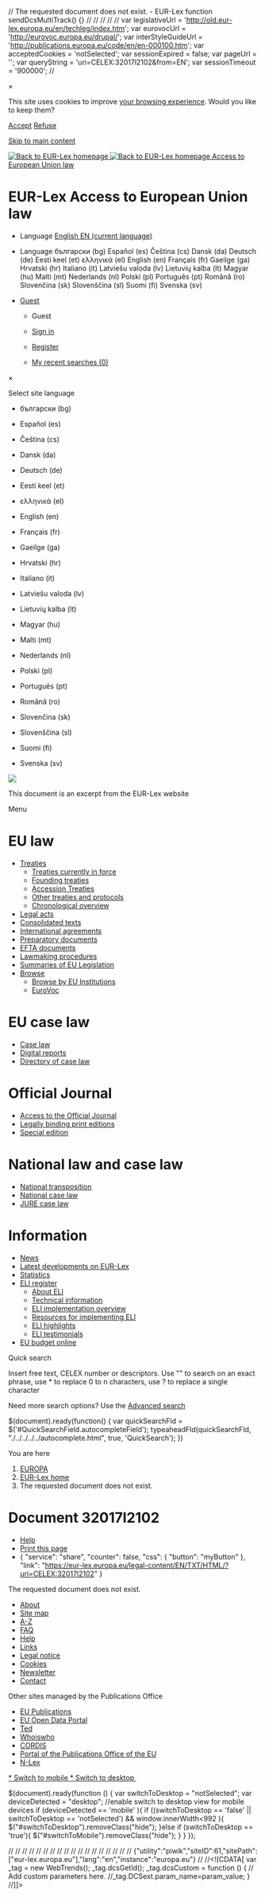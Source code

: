    // The requested document does not exist. - EUR-Lex function sendDcsMultiTrack() {}                      // // // // //  var legislativeUrl = 'http://old.eur-lex.europa.eu/en/techleg/index.htm'; var eurovocUrl = 'http://eurovoc.europa.eu/drupal/'; var interStyleGuideUrl = 'http://publications.europa.eu/code/en/en-000100.htm'; var acceptedCookies = 'notSelected'; var sessionExpired = false; var pageUrl = ''; var queryString = 'uri=CELEX:32017l2102&amp;from=EN'; var sessionTimeout = '900000';  //    

×

This site uses cookies to improve [your browsing experience](./../../../../content/cookies/cookies-notice.html). Would you like to keep them?

[Accept](./../../../../true/select-store-cookies.html?callingUrl=%2Flegal-content%2FEN%2FTXT%2FHTML%2F%3Furi%3DCELEX%3A32017l2102%26from%3DEN "Accept") [Refuse](./../../../../false/select-store-cookies.html?callingUrl=%2Flegal-content%2FEN%2FTXT%2FHTML%2F%3Furi%3DCELEX%3A32017l2102%26from%3DEN "Refuse")

[Skip to main content](#MainContent)

 [![Back to EUR-Lex homepage](./../../../../revamp/images/eurlex.svg "Back to EUR-Lex homepage") ![Back to EUR-Lex homepage](./../../../../revamp/images/eurlex_simple.svg "Back to EUR-Lex homepage") Access to European Union law](./../../../../homepage.html "Back to EUR-Lex homepage") 

EUR-Lex Access to European Union law
====================================

*   Language [English EN (current language)](# "Select site language")
*    Language  български (bg) Español (es) Čeština (cs) Dansk (da) Deutsch (de) Eesti keel (et) ελληνικά (el) English (en) Français (fr) Gaeilge (ga) Hrvatski (hr) Italiano (it) Latviešu valoda (lv) Lietuvių kalba (lt) Magyar (hu) Malti (mt) Nederlands (nl) Polski (pl) Português (pt) Română (ro) Slovenčina (sk) Slovenščina (sl) Suomi (fi) Svenska (sv)  
    
*   [Guest](#)
    *   Guest
    *   [Sign in](./../../../../protected/homepage.html?url=%2Flegal-content%2FEN%2FTXT%2FHTML%2F%3Ffrom%3DEN%26uri%3DCELEX%253A32017l2102)
    *   [Register](/protected/homepage.html)
    
    *   [My recent searches (0)](./../../../../my-eurlex/my-queries.html#recentQueries "My recent searches (0)")

×

Select site language

*   български (bg)
*   Español (es)
*   Čeština (cs)
*   Dansk (da)
*   Deutsch (de)
*   Eesti keel (et)
*   ελληνικά (el)
*   English (en)
*   Français (fr)
*   Gaeilge (ga)
*   Hrvatski (hr)
*   Italiano (it)

*   Latviešu valoda (lv)
*   Lietuvių kalba (lt)
*   Magyar (hu)
*   Malti (mt)
*   Nederlands (nl)
*   Polski (pl)
*   Português (pt)
*   Română (ro)
*   Slovenčina (sk)
*   Slovenščina (sl)
*   Suomi (fi)
*   Svenska (sv)

![](./../../../../images/n/eurlex-logo.jpg)

This document is an excerpt from the EUR-Lex website

Menu

EU law
======

*   [Treaties](# "Treaties")
    *   [Treaties currently in force](./../../../../collection/eu-law/treaties/treaties-force.html "Treaties currently in force")
    *   [Founding treaties](./../../../../collection/eu-law/treaties/treaties-founding.html "Founding treaties")
    *   [Accession Treaties](./../../../../collection/eu-law/treaties/treaties-accession.html "Accession Treaties")
    *   [Other treaties and protocols](./../../../../collection/eu-law/treaties/treaties-other.html "Other treaties and protocols")
    *   [Chronological overview](./../../../../collection/eu-law/treaties/treaties-overview.html "Chronological overview")
*   [Legal acts](./../../../../collection/eu-law/legislation/recent.html "Legal acts")
*   [Consolidated texts](./../../../../collection/eu-law/consleg.html "Consolidated texts")
*   [International agreements](./../../../../collection/eu-law/inter-agree.html "International agreements")
*   [Preparatory documents](./../../../../collection/eu-law/pre-acts.html "Preparatory documents")
*   [EFTA documents](./../../../../collection/eu-law/efta.html "EFTA documents")
*   [Lawmaking procedures](./../../../../collection/legislative-procedures.html "Lawmaking procedures")
*   [Summaries of EU Legislation](./../../../../browse/summaries.html "Summaries of EU Legislation")
*   [Browse](# "Browse")
    *   [Browse by EU Institutions](./../../../../browse/institutions/institutions-intro.html "Browse by EU Institutions")
    *   [EuroVoc](./../../../../browse/eurovoc.html "EuroVoc")

EU case law
===========

*   [Case law](./../../../../collection/eu-law/eu-case-law.html "Case law")
*   [Digital reports](./../../../../collection/eu-law/eu-case-law/reports.html "Digital reports")
*   [Directory of case law](./../../../../browse/directories/new-case-law.html "Directory of case law")

Official Journal
================

*   [Access to the Official Journal](./../../../../oj/direct-access.html "Access to the Official Journal")
*   [Legally binding print editions](./../../../../oj/all/auth-direct-access.html "Legally binding print editions")
*   [Special edition](./../../../../eu-enlargement/special.html "Special edition")

National law and case law
=========================

*   [National transposition](./../../../../collection/n-law/mne.html "National transposition")
*   [National case law](./../../../../collection/n-law/n-case-law.html "National case law")
*   [JURE case law](./../../../../collection/n-law/jure.html "JURE case law")

Information
===========

*   [News](./../../../../content/news/index.html "News")
*   [Latest developments on EUR-Lex](./../../../../content/development/developmentLatest.html "Latest developments on EUR-Lex")
*   [Statistics](./../../../../statistics/statistics.html "Statistics")
*   [ELI register](# "ELI register")
    *   [About ELI](./../../../../eli-register/about.html "About ELI")
    *   [Technical information](./../../../../eli-register/technical_information.html "Technical information")
    *   [ELI implementation overview](./../../../../eli-register/implementation.html "ELI implementation overview")
    *   [Resources for implementing ELI](./../../../../eli-register/resources.html "Resources for implementing ELI")
    *   [ELI highlights](./../../../../eli-register/index.html "ELI highlights")
    *   [ELI testimonials](./../../../../eli-register/testimonials.html "ELI testimonials")
*   [EU budget online](https://eur-lex.europa.eu/budget/www/index-en.htm "EU budget online")

Quick search

Insert free text, CELEX number or descriptors. Use "" to search on an exact phrase, use \* to replace 0 to n characters, use ? to replace a single character

Need more search options? Use the [Advanced search](./../../../../advanced-search-form.html "Advanced search")

$(document).ready(function() { var quickSearchFld = $('#QuickSearchField.autocompleteField'); typeaheadFld(quickSearchFld, "./../../../../autocomplete.html", true, 'QuickSearch'); })

You are here

1.  [EUROPA](https://europa.eu/european-union/index_en)
2.  [EUR-Lex home](./../../../../homepage.html "EUR-Lex home")
3.  The requested document does not exist.

Document 32017l2102
===================

*   [Help](./../../../../content/help/pages/help-default.html "Help")
*   [Print this page](./../../../../legal-content/EN/TXT/HTML/?uri=CELEX:32017l2102&from=EN&print=true "Print this page")
*   { "service": "share", "counter": false, "css": { "button": "myButton" }, "link": "https://eur-lex.europa.eu/legal-content/EN/TXT/HTML/?uri=CELEX:32017l2102" }

 The requested document does not exist.

*   [About](./../../../../content/welcome/about.html)
*   [Site map](./../../../../content/site-map/site-map.html)
*   [A-Z](./../../../../content/glossary/glossary.html)
*   [FAQ](./../../../../content/help/faq/intro.html#top)
*   [Help](./../../../../content/help/pages/help-default.html#top)
*   [Links](./../../../../content/links/links.html)
*   [Legal notice](./../../../../content/legal-notice/legal-notice.html)
*   [Cookies](./../../../../content/cookies/cookies-notice.html)
*   [Newsletter](./../../../../newsletter/newsletterLatest.html)
*   [Contact](./../../../../contact.html)

Other sites managed by the Publications Office

*   [EU Publications](https://publications.europa.eu/en/web/general-publications/publications "EU Publications")
*   [EU Open Data Portal](http://data.europa.eu/euodp/en/data/ "EU Open Data Portal")
*   [Ted](https://ted.europa.eu/TED/main/HomePage.do "Ted")
*   [Whoiswho](http://europa.eu/whoiswho/public/index.cfm?lang=en "Whoiswho")
*   [CORDIS](http://cordis.europa.eu/ "CORDIS")
*   [Portal of the Publications Office of the EU](http://publications.europa.eu/ "Portal of the Publications Office of the EU")
*   [N-Lex](http://eur-lex.europa.eu/n-lex/index_en "N-Lex")

[](#)

[*   Switch to mobile ](#)[*   Switch to desktop ](#)

$(document).ready(function () { var switchToDesktop = "notSelected"; var deviceDetected = "desktop"; //enable switch to desktop view for mobile devices if (deviceDetected == 'mobile' ){ if ((switchToDesktop == 'false' || switchToDesktop == 'notSelected') && window.innerWidth<992 ){ $("#switchToDesktop").removeClass("hide"); }else if (switchToDesktop == 'true'){ $("#switchToMobile").removeClass("hide"); } } });

// // // // // // // // // // // // // // // // // // {"utility":"piwik","siteID":61,"sitePath":\["eur-lex.europa.eu"\],"lang":"en","instance":"europa.eu"} // //<!\[CDATA\[ var \_tag = new WebTrends(); \_tag.dcsGetId(); \_tag.dcsCustom = function () { // Add custom parameters here. //\_tag.DCSext.param\_name=param\_value; } //\]\]>

<div><img alt="" id="DCSIMG" width="1" height="1" src="https://eur-lex.europa.eu/dcszgmkqs100008qxd83quum3\_9q5x/njs.gif?dcsuri=/nojavascript&amp;WT.js=No&amp;WT.tv=9.4.0&amp;dcssip=www.eurlex.europa.eu"/></div>